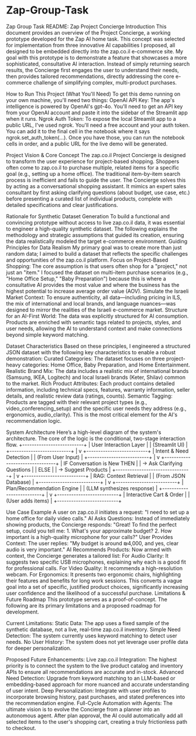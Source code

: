 # Zap-Group-Task
Zap Group Task
README: Zap Project Concierge
Introduction
This document provides an overview of the Project Concierge, a working prototype developed for the Zap AI home task. This concept was selected for implementation from three innovative AI capabilities I proposed, all designed to be embedded directly into the zap.co.il e-commerce site.
My goal with this prototype is to demonstrate a feature that showcases a more sophisticated, consultative AI interaction. Instead of simply returning search results, the Concierge first engages the user to understand their needs, then provides tailored recommendations, directly addressing the core e-commerce challenge of simplifying complex, multi-product purchases.

How to Run This Project (What You'll Need)
To get this demo running on your own machine, you'll need two things:
OpenAI API Key: The app's intelligence is powered by OpenAI's gpt-4o. You'll need to get an API key from your OpenAI account and paste it into the sidebar of the Streamlit app when it runs.
Ngrok Auth Token: To expose the local Streamlit app to a public URL, I've used ngrok. You'll need a free account and your auth token. You can add it to the final cell in the notebook where it says ngrok.set_auth_token(...).
Once you have those, you can run the notebook cells in order, and a public URL for the live demo will be generated.

Project Vision & Core Concept
The zap.co.il Project Concierge is designed to transform the user experience for project-based shopping. Shoppers often come to zap.co.il to purchase multiple, related items for a specific goal (e.g., setting up a home office). The traditional item-by-item search process is inefficient and fails to guide the user.
The Concierge solves this by acting as a conversational shopping assistant. It mimics an expert sales consultant by first asking clarifying questions (about budget, use case, etc.) before presenting a curated list of individual products, complete with detailed specifications and clear justifications.

Rationale for Synthetic Dataset Generation
To build a functional and convincing prototype without access to live zap.co.il data, it was essential to engineer a high-quality synthetic dataset. The following explains the methodology and strategic assumptions that guided its creation, ensuring the data realistically modeled the target e-commerce environment.
Guiding Principles for Data Realism
My primary goal was to create more than just random data; I aimed to build a dataset that reflects the specific challenges and opportunities of the zap.co.il platform.
Focus on Project-Based Shopping: The core assumption is that users often shop for a "project," not just an "item." I focused the dataset on multi-item purchase scenarios (e.g., "Home Office Setup," "Baby Preparation") because this is where a consultative AI provides the most value and where the business has the highest potential to increase average order value (AOV).
Simulate the Israeli Market Context: To ensure authenticity, all data—including pricing in ILS, the mix of international and local brands, and language nuances—was designed to mirror the realities of the Israeli e-commerce market.
Structure for an AI-First World: The data was explicitly structured for AI consumption. Products are enriched with semantic tags related to projects, styles, and user needs, allowing the AI to understand context and make connections beyond simple keyword matching.

Dataset Characteristics
Based on these principles, I engineered a structured JSON dataset with the following key characteristics to enable a robust demonstration:
Curated Categories: The dataset focuses on three project-heavy categories: Home Office, Baby Preparation, and Home Entertainment.
Realistic Brand Mix: The data includes a realistic mix of international brands (Samsung, IKEA, Logitech) and local Israeli brands (Keter, Shilav) common to the market.
Rich Product Attributes: Each product contains detailed information, including technical specs, features, warranty information, seller details, and realistic review data (ratings, counts).
Semantic Tagging: Products are tagged with their relevant project types (e.g., video_conferencing_setup) and the specific user needs they address (e.g., ergonomics, audio_clarity). This is the most critical element for the AI's recommendation logic.

System Architecture
Here’s a high-level diagram of the system's architecture. The core of the logic is the conditional, two-stage interaction flow.
+--------------------------+
| User Interaction Layer   |
| (Streamlit UI)           |
+--------------------------+
             |
             v
+--------------------------+
| Intent & Need Detection  |
| (From User Input)        |
+--------------------------+
             |
             v
+--------------------------------+
| IF Conversation is New THEN    |
|   -> Ask Clarifying Questions  |
| ELSE                           |
|   -> Suggest Products          |
+--------------------------------+
             |
             v
+--------------------------+
| RAG: Context Retrieval   |
| (From JSON Database)     |
+--------------------------+
             |
             v
+--------------------------+
| Plan/Recommendation Engine |
| (LLM synthesizes response) |
+--------------------------+
             |
             v
+--------------------------+
| Interactive Cart & Order |
| (User adds items)        |
+--------------------------+



Use Case Example
A user on zap.co.il initiates a request: "I need to set up a home office for daily video calls."
AI Asks Questions: Instead of immediately showing products, the Concierge responds: "Great! To find the perfect setup, could you tell me: 1. What's your approximate budget? 2. How important is a high-quality microphone for your calls?"
User Provides Context: The user replies: "My budget is around ₪4,000, and yes, clear audio is very important."
AI Recommends Products: Now armed with context, the Concierge generates a tailored list:
For Audio Clarity: It suggests two specific USB microphones, explaining why each is a good fit for professional calls.
For Video Quality: It recommends a high-resolution webcam.
For Ergonomics: It presents two ergonomic chairs, highlighting their features and benefits for long work sessions.
This converts a vague goal into a set of specific, justified product choices, significantly increasing user confidence and the likelihood of a successful purchase.
Limitations & Future Roadmap
This prototype serves as a proof-of-concept. The following are its primary limitations and a proposed roadmap for development.

Current Limitations:
Static Data: The app uses a fixed sample of the synthetic database, not a live, real-time zap.co.il inventory.
Simple Need Detection: The system currently uses keyword matching to detect user needs.
No User History: The system does not yet leverage user profile data for deeper personalization.

Proposed Future Enhancements:
Live zap.co.il Integration: The highest priority is to connect the system to the live product catalog and inventory APIs to ensure all recommendations are accurate and in-stock.
Advanced Need Detection: Upgrade from keyword matching to an LLM-based or embedding-based approach for more nuanced and accurate understanding of user intent.
Deep Personalization: Integrate with user profiles to incorporate browsing history, past purchases, and stated preferences into the recommendation engine.
Full-Cycle Automation with Agents: The ultimate vision is to evolve the Concierge from a planner into an autonomous agent. After plan approval, the AI could automatically add all selected items to the user's shopping cart, creating a truly frictionless path to checkout.

